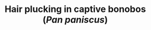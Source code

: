 ---
citation: "**Brand CM**, Marchant LF. 2015. Hair plucking in captive bonobos (*Pan paniscus*). *Applied Animal Behaviour Science*. 171: 192-196." 
title: "Hair plucking in captive bonobos (*Pan paniscus*)"
authors: "**Brand CM**, Marchant LF"
journal: "Applied Animal Behaviour Science"
pub_date: "2015-08-10"
image: "/images/publications/2015-08-10_brand.jpg"
pdf: "/files/publication_pdfs/2015-08-10_brand.pdf"
url: "https://www.sciencedirect.com/science/article/abs/pii/S0168159115001926"
---